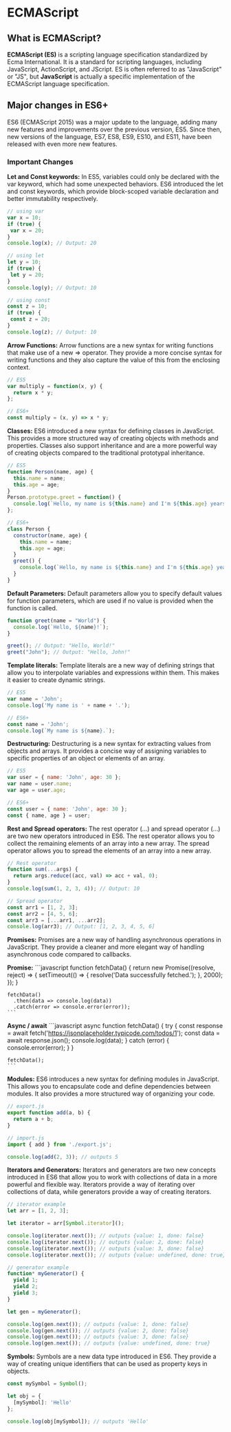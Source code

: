 # ECMAScript

## What is ECMAScript?

**ECMAScript (ES)** is a scripting language specification standardized by Ecma International. 
It is a standard for scripting languages, including JavaScript, ActionScript, and JScript. 
ES is often referred to as "JavaScript" or "JS", but **JavaScript** is actually a specific 
implementation of the ECMAScript language specification.  

## Major changes in ES6+

ES6 (ECMAScript 2015) was a major update to the language, adding many new features and improvements 
over the previous version, ES5. Since then, new versions of the language, ES7, ES8, ES9, ES10, and 
ES11, have been released with even more new features.

### Important Changes

 **Let and Const keywords:** In ES5, variables could only be declared with the var keyword, which had some 
 unexpected behaviors. ES6 introduced the let and const keywords, which provide block-scoped variable 
 declaration and better immutability respectively.  
 ```javascript
 // using var
var x = 10;
if (true) {
  var x = 20;
}
console.log(x); // Output: 20

// using let
let y = 10;
if (true) {
  let y = 20;
}
console.log(y); // Output: 10

// using const
const z = 10;
if (true) {
  const z = 20;
}
console.log(z); // Output: 10
```  

 **Arrow Functions:** Arrow functions are a new syntax for writing functions that make use of a new => operator. 
 They provide a more concise syntax for writing functions and they also capture the value of this from the enclosing context.  
```javascript
// ES5
var multiply = function(x, y) {
  return x * y;
};

// ES6+
const multiply = (x, y) => x * y;
```  

 **Classes:** ES6 introduced a new syntax for defining classes in JavaScript. This provides a more structured 
 way of creating objects with methods and properties. Classes also support inheritance and are a more powerful
 way of creating objects compared to the traditional prototypal inheritance.
```javascript
// ES5
function Person(name, age) {
  this.name = name;
  this.age = age;
}
Person.prototype.greet = function() {
  console.log(`Hello, my name is ${this.name} and I'm ${this.age} years old.`);
};

// ES6+
class Person {
  constructor(name, age) {
    this.name = name;
    this.age = age;
  }
  greet() {
    console.log(`Hello, my name is ${this.name} and I'm ${this.age} years old.`);
  }
}
```  

 **Default Parameters:** Default parameters allow you to specify default values for function parameters, 
 which are used if no value is provided when the function is called.
```javascript
function greet(name = "World") {
  console.log(`Hello, ${name}!`);
}

greet(); // Output: "Hello, World!"
greet("John"); // Output: "Hello, John!"
```  

 **Template literals:** Template literals are a new way of defining strings that allow you to interpolate variables 
 and expressions within them. This makes it easier to create dynamic strings.
```javascript
// ES5
var name = 'John';
console.log('My name is ' + name + '.');

// ES6+
const name = 'John';
console.log(`My name is ${name}.`);
```  

 **Destructuring:** Destructuring is a new syntax for extracting values from objects and arrays. It provides a concise
 way of assigning variables to specific properties of an object or elements of an array.
```javascript
// ES5
var user = { name: 'John', age: 30 };
var name = user.name;
var age = user.age;

// ES6+
const user = { name: 'John', age: 30 };
const { name, age } = user;
```  

 **Rest and Spread operators:** The rest operator (...) and spread operator (...) are two new operators introduced in ES6. 
 The rest operator allows you to collect the remaining elements of an array into a new array. The spread operator allows 
 you to spread the elements of an array into a new array.
```javascript
// Rest operator
function sum(...args) {
  return args.reduce((acc, val) => acc + val, 0);
}
console.log(sum(1, 2, 3, 4)); // Output: 10

// Spread operator
const arr1 = [1, 2, 3];
const arr2 = [4, 5, 6];
const arr3 = [...arr1, ...arr2];
console.log(arr3); // Output: [1, 2, 3, 4, 5, 6]
```  

 **Promises:** Promises are a new way of handling asynchronous operations in JavaScript. They provide a cleaner and more 
 elegant way of handling asynchronous code compared to callbacks.  
 
   **Promise:**
    ```javascript
    function fetchData() {
      return new Promise((resolve, reject) => {
        setTimeout(() => {
          resolve('Data successfully fetched.');
        }, 2000);
      });
    }

    fetchData()
      .then(data => console.log(data))
      .catch(error => console.error(error));
    ```  

   **Async / await**
    ```javascript
    async function fetchData() {
      try {
        const response = await fetch('https://jsonplaceholder.typicode.com/todos/1');
        const data = await response.json();
        console.log(data);
      } catch (error) {
        console.error(error);
      }
    }

    fetchData();
    ```  

 **Modules:** ES6 introduces a new syntax for defining modules in JavaScript. This allows you to encapsulate code and define 
 dependencies between modules. It also provides a more structured way of organizing your code.
```javascript
// export.js
export function add(a, b) {
  return a + b;
}

// import.js
import { add } from './export.js';

console.log(add(2, 3)); // outputs 5
```  

 **Iterators and Generators:** Iterators and generators are two new concepts introduced in ES6 that allow you to work with 
 collections of data in a more powerful and flexible way. Iterators provide a way of iterating over collections of data, 
 while generators provide a way of creating iterators.
```javascript
// iterator example
let arr = [1, 2, 3];

let iterator = arr[Symbol.iterator]();

console.log(iterator.next()); // outputs {value: 1, done: false}
console.log(iterator.next()); // outputs {value: 2, done: false}
console.log(iterator.next()); // outputs {value: 3, done: false}
console.log(iterator.next()); // outputs {value: undefined, done: true}

// generator example
function* myGenerator() {
  yield 1;
  yield 2;
  yield 3;
}

let gen = myGenerator();

console.log(gen.next()); // outputs {value: 1, done: false}
console.log(gen.next()); // outputs {value: 2, done: false}
console.log(gen.next()); // outputs {value: 3, done: false}
console.log(gen.next()); // outputs {value: undefined, done: true}
```  

 **Symbols:** Symbols are a new data type introduced in ES6. They provide a way of creating unique identifiers that can be 
 used as property keys in objects.
```javascript
const mySymbol = Symbol();

let obj = {
  [mySymbol]: 'Hello'
};

console.log(obj[mySymbol]); // outputs 'Hello'
```  

